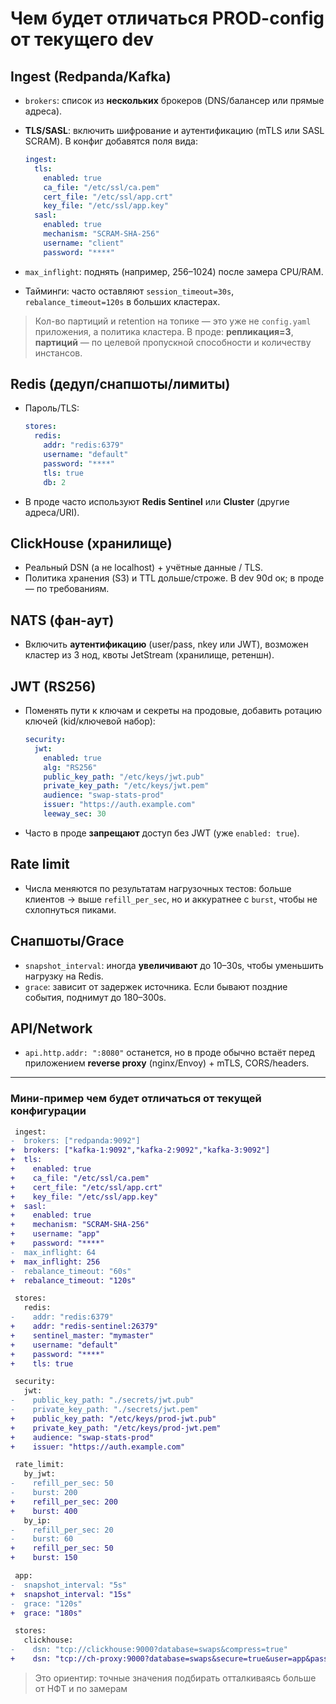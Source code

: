 # Чем будет отличаться PROD-config от текущего dev

## Ingest (Redpanda/Kafka)

* `brokers`: список из **нескольких** брокеров (DNS/балансер или прямые адреса).
* **TLS/SASL**: включить шифрование и аутентификацию (mTLS или SASL SCRAM).
  В конфиг добавятся поля вида:

  ```yaml
  ingest:
    tls:
      enabled: true
      ca_file: "/etc/ssl/ca.pem"
      cert_file: "/etc/ssl/app.crt"
      key_file: "/etc/ssl/app.key"
    sasl:
      enabled: true
      mechanism: "SCRAM-SHA-256"
      username: "client"
      password: "****"
  ```
* `max_inflight`: поднять (например, 256–1024) после замера CPU/RAM.
* Тайминги: часто оставляют `session_timeout=30s`, `rebalance_timeout=120s` в больших кластерах.

> Кол-во партиций и retention на топике — это уже не `config.yaml` приложения, а политика кластера. В проде: **репликация=3**, **партиций** — по целевой пропускной способности и количеству инстансов.

## Redis (дедуп/снапшоты/лимиты)

* Пароль/TLS:

  ```yaml
  stores:
    redis:
      addr: "redis:6379"
      username: "default"
      password: "****"
      tls: true
      db: 2
  ```
* В проде часто используют **Redis Sentinel** или **Cluster** (другие адреса/URI).

## ClickHouse (хранилище)

* Реальный DSN (а не localhost) + учётные данные / TLS.
* Политика хранения (S3) и TTL дольше/строже. В dev 90d ок; в проде — по требованиям.

## NATS (фан-аут)

* Включить **аутентификацию** (user/pass, nkey или JWT), возможен кластер из 3 нод, квоты JetStream (хранилище, ретеншн).

## JWT (RS256)

* Поменять пути к ключам и секреты на продовые, добавить ротацию ключей (kid/ключевой набор):

  ```yaml
  security:
    jwt:
      enabled: true
      alg: "RS256"
      public_key_path: "/etc/keys/jwt.pub"
      private_key_path: "/etc/keys/jwt.pem"
      audience: "swap-stats-prod"
      issuer: "https://auth.example.com"
      leeway_sec: 30
  ```
* Часто в проде **запрещают** доступ без JWT (уже `enabled: true`).

## Rate limit

* Числа меняются по результатам нагрузочных тестов:
  больше клиентов → выше `refill_per_sec`, но и аккуратнее с `burst`, чтобы не схлопнуться пиками.

## Снапшоты/Grace

* `snapshot_interval`: иногда **увеличивают** до 10–30s, чтобы уменьшить нагрузку на Redis.
* `grace`: зависит от задержек источника. Если бывают поздние события, поднимут до 180–300s.

## API/Network

* `api.http.addr: ":8080"` останется, но в проде обычно встаёт перед приложением **reverse proxy** (nginx/Envoy) + mTLS, CORS/headers.

---

### Мини-пример чем будет отличаться от текущей конфигурации

```diff
 ingest:
-  brokers: ["redpanda:9092"]
+  brokers: ["kafka-1:9092","kafka-2:9092","kafka-3:9092"]
+  tls:
+    enabled: true
+    ca_file: "/etc/ssl/ca.pem"
+    cert_file: "/etc/ssl/app.crt"
+    key_file: "/etc/ssl/app.key"
+  sasl:
+    enabled: true
+    mechanism: "SCRAM-SHA-256"
+    username: "app"
+    password: "****"
-  max_inflight: 64
+  max_inflight: 256
-  rebalance_timeout: "60s"
+  rebalance_timeout: "120s"

 stores:
   redis:
-    addr: "redis:6379"
+    addr: "redis-sentinel:26379"
+    sentinel_master: "mymaster"
+    username: "default"
+    password: "****"
+    tls: true

 security:
   jwt:
-    public_key_path: "./secrets/jwt.pub"
-    private_key_path: "./secrets/jwt.pem"
+    public_key_path: "/etc/keys/prod-jwt.pub"
+    private_key_path: "/etc/keys/prod-jwt.pem"
+    audience: "swap-stats-prod"
+    issuer: "https://auth.example.com"

 rate_limit:
   by_jwt:
-    refill_per_sec: 50
-    burst: 200
+    refill_per_sec: 200
+    burst: 400
   by_ip:
-    refill_per_sec: 20
-    burst: 60
+    refill_per_sec: 50
+    burst: 150

 app:
-  snapshot_interval: "5s"
+  snapshot_interval: "15s"
-  grace: "120s"
+  grace: "180s"

 stores:
   clickhouse:
-    dsn: "tcp://clickhouse:9000?database=swaps&compress=true"
+    dsn: "tcp://ch-proxy:9000?database=swaps&secure=true&user=app&password=****"
```

> Это ориентир: точные значения подбирать отталкиваясь больше от НФТ и по замерам
